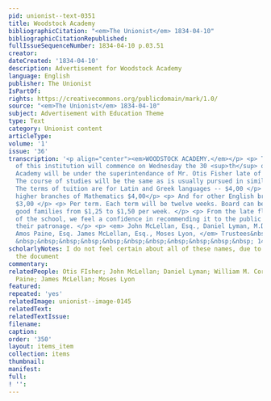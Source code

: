 ```yaml
---
pid: unionist--text-0351
title: Woodstock Academy
bibliographicCitation: "<em>The Unionist</em> 1834-04-10"
bibliographicCitationRepublished: 
fullIssueSequenceNumber: 1834-04-10 p.03.51
creator: 
dateCreated: '1834-04-10'
description: Advertisement for Woodstock Academy
language: English
publisher: The Unionist
IsPartOf: 
rights: https://creativecommons.org/publicdomain/mark/1.0/
source: "<em>The Unionist</em> 1834-04-10"
subject: Advertisement with Education Theme
type: Text
category: Unionist content
articleType: 
volume: '1'
issue: '36'
transcription: '<p align="center"><em>WOODSTOCK ACADEMY.</em></p> <p> The fall term
  of this institution will commence on Wednesday the 30 <sup>th</sup> of Oct. The
  Academy will be under the superintendance of Mr. Otis Fisher late of Brown University.
  The course of studies will be the same as is usually pursued in similar institutions.
  The terms of tuition are for Latin and Greek languages -- $4,00 </p> <p>For the
  higher branches of Mathematics $4,00</p> <p> And for other English branches&nbsp;&nbsp;&nbsp;&nbsp;&nbsp;&nbsp;&nbsp;&nbsp;&nbsp;
  $3,00 </p> <p> Per term. Each term will be twelve weeks. Board can be obtained in
  good families from $1,25 to $1,50 per week. </p> <p> From the late flourishing condition
  of the school, we feel a confidence in recommending it to the public as worthy of
  their patronage. </p> <p> <em> John McLellan, Esq., Daniel Lyman, M.D., W.M. Cornell,
  Amos Paine, Esq. James McLellan, Esq., Moses Lyon, </em> Trustees&nbsp;&nbsp;&nbsp;&nbsp;&nbsp;&nbsp;&nbsp;&nbsp;&nbsp;&nbsp;&nbsp;&nbsp;&nbsp;&nbsp;&nbsp;&nbsp;&nbsp;&nbsp;&nbsp;&nbsp;&nbsp;&nbsp;&nbsp;&nbsp;&nbsp;&nbsp;&nbsp;&nbsp;&nbsp;&nbsp;&nbsp;&nbsp;&nbsp;&nbsp;&nbsp;&nbsp;&nbsp;&nbsp;
  &nbsp;&nbsp;&nbsp;&nbsp;&nbsp;&nbsp;&nbsp;&nbsp;&nbsp;&nbsp;&nbsp; 14 </p> <p></p> '
scholarlyNotes: I do not feel certain about all of these names, due to fuzziness of
  the document
commentary: 
relatedPeople: Otis FIsher; John McLellan; Daniel Lyman; William M. Cornell; Amos
  Paine; James McLellan; Moses Lyon
featured: 
repeated: 'yes'
relatedImage: unionist--image-0145
relatedText: 
relatedTextIssue: 
filename: 
caption: 
order: '350'
layout: items_item
collection: items
thumbnail: 
manifest: 
full: 
! '': 
---
```

